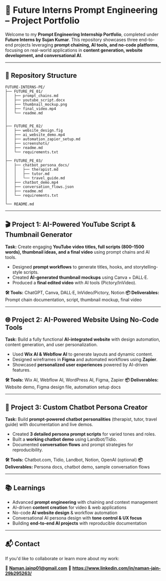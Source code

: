 

# 🧠 Future Interns Prompt Engineering – Project Portfolio

Welcome to my **Prompt Engineering Internship Portfolio**, completed under **Future Interns by Sujan Kumar**.
This repository showcases three end-to-end projects leveraging **prompt chaining, AI tools, and no-code platforms**, focusing on real-world applications in **content generation, website development, and conversational AI**.

---

## 📁 Repository Structure

```
FUTURE-INTERNS-PE/
├── FUTURE_PE_01/
│   ├── prompt_chains.md
│   ├── youtube_script.docx
│   ├── thumbnail_mockup.png
│   ├── final_video.mp4
│   └── readme.md
│   
│
├── FUTURE_PE_02/
│   ├── website_design.fig
│   ├── ai_website_demo.mp4
│   ├── automation_zapier_setup.md
│   ├── screenshots/
│   ├── readme.md
│   └── requirements.txt
│
├── FUTURE_PE_03/
│   ├── chatbot_persona_docs/
│   │   ├── therapist.md
│   │   ├── tutor.md
│   │   └── travel_guide.md
│   ├── chatbot_demo.mp4
│   ├── conversation_flows.json
│   ├── readme.md
│   └── requirements.txt
│
└── README.md
```

---

## 🎬 Project 1: AI-Powered YouTube Script & Thumbnail Generator

**Task:** Create engaging **YouTube video titles, full scripts (800–1500 words), thumbnail ideas, and a final video** using prompt chains and AI tools.

* Designed **prompt workflows** to generate titles, hooks, and storytelling-style scripts.
* Created **AI-generated thumbnail mockups** using Canva + DALL·E.
* Produced a **final edited video** with AI tools (Pictory/InVideo).

**🛠 Tools:** ChatGPT, Canva, DALL·E, InVideo/Pictory, Notion
**📦 Deliverables:** Prompt chain documentation, script, thumbnail mockup, final video

---

## 🌐 Project 2: AI-Powered Website Using No-Code Tools

**Task:** Build a fully functional **AI-integrated website** with design automation, content generation, and user personalization.

* Used **Wix AI & Webflow AI** to generate layouts and dynamic content.
* Designed wireframes in **Figma** and automated workflows using **Zapier**.
* Showcased **personalized user experiences** powered by AI-driven features.

**🛠 Tools:** Wix AI, Webflow AI, WordPress AI, Figma, Zapier
**📦 Deliverables:** Website demo, Figma design file, automation setup docs

---

## 🤖 Project 3: Custom Chatbot Persona Creator

**Task:** Build **prompt-powered chatbot personalities** (therapist, tutor, travel guide) with documentation and live demos.

* Created **3 detailed persona prompt scripts** for varied tones and roles.
* Built a **working chatbot demo** using Landbot/Tidio.
* Documented **conversation flows** and prompt strategies for reproducibility.

**🛠 Tools:** Chatbot.com, Tidio, Landbot, Notion, OpenAI (optional)
**📦 Deliverables:** Persona docs, chatbot demo, sample conversation flows

---

## 📚 Learnings

* Advanced **prompt engineering** with chaining and context management
* AI-driven **content creation** for video & web applications
* No-code **AI website design** & workflow automation
* Conversational AI persona design with **tone control & UX focus**
* Building **end-to-end AI projects** with reproducible documentation

---

## 📬 Contact

If you'd like to collaborate or learn more about my work:

📧 **Naman.jainp01@gmail.com**
🔗 **https://www.linkedin.com/in/naman-jain-29b295263/**


